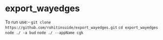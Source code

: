 # export_wayedges


To run use:- 
```git clone https://github.com/rohitinsuide/export_wayedges.git```
``` cd export_wayedges ```
``` node ./ -a bud ```
``` node ./ --appName cgk ```